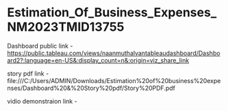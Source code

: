 # Estimation_Of_Business_Expenses_NM2023TMID13755


Dashboard public link -  https://public.tableau.com/views/naanmuthalvantableaudashboard/Dashboard2?:language=en-US&:display_count=n&:origin=viz_share_link

story pdf link - file:///C:/Users/ADMIN/Downloads/Estimation%20of%20business%20expenses/Dashboard%20&%20Story%20pdf/Story%20PDF.pdf

vidio demonstraion link -
